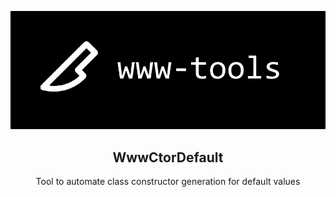 <p align="center">
<img src="logo.png">
</p>

<h2 align="center">WwwCtorDefault</h2>


<p align="center">
Tool to automate class constructor generation for default values
</p>